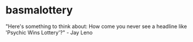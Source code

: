 # basmalottery
"Here's something to think about: How come you never see a headline like 'Psychic Wins Lottery'?" - Jay Leno
